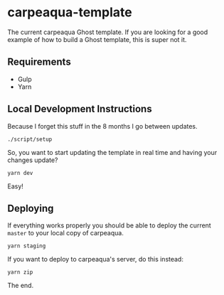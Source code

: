 # carpeaqua-template

The current carpeaqua Ghost template. If you are looking for a good example of how to build a Ghost template, this is super not it.

## Requirements

* Gulp
* Yarn

## Local Development Instructions

Because I forget this stuff in the 8 months I go between updates.

    ./script/setup

So, you want to start updating the template in real time and having your changes update?

    yarn dev

Easy!

## Deploying

If everything works properly you should be able to deploy the current `master` to your local copy of carpeaqua.

    yarn staging

If you want to deploy to carpeaqua's server, do this instead:

    yarn zip

The end.
